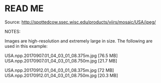 # READ ME

Source: http://spottedcow.ssec.wisc.edu/products/viirs/mosaic/USA/jpeg/

NOTES:

Images are high-resolution and extremely large in size. The following are used in this example:

USA.npp.20170907.01_04_03_01_08.375m.jpg [76.5 MB]
USA.npp.20170907.01_04_03_01_08.750m.jpg [21.7 MB]

USA.npp.20170912.01_04_03_01_08.375m.jpg [72 MB]
USA.npp.20170912.01_04_03_01_08.750m.jpg [20.3 MB]
